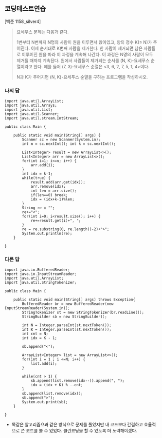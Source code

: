 ## 코딩테스트연습
[백준 1158_silver4]
> 요세푸스 문제는 다음과 같다.
> 
> 1번부터 N번까지 N명의 사람이 원을 이루면서 앉아있고, 양의 정수 K(≤ N)가 주어진다. 이제 순서대로 K번째 사람을 제거한다. 한 사람이 제거되면 남은 사람들로 이루어진 원을 따라 이 과정을 계속해 나간다. 이 과정은 N명의 사람이 모두 제거될 때까지 계속된다. 원에서 사람들이 제거되는 순서를 (N, K)-요세푸스 순열이라고 한다. 예를 들어 (7, 3)-요세푸스 순열은 <3, 6, 2, 7, 5, 1, 4>이다.
> 
> N과 K가 주어지면 (N, K)-요세푸스 순열을 구하는 프로그램을 작성하시오.

### 나의 답
```
import java.util.ArrayList;
import java.util.Arrays;
import java.util.List;
import java.util.Scanner;
import java.util.stream.IntStream;

public class Main {

	public static void main(String[] args) {
		Scanner sc = new Scanner(System.in);
		int n = sc.nextInt(); int k = sc.nextInt();
		
		List<Integer> result = new ArrayList<>();
		List<Integer> arr = new ArrayList<>();
		for(int i=1; i<=n; i++) {
			arr.add(i);
		}
		int idx = k-1;
		while(true) {
			result.add(arr.get(idx));
			arr.remove(idx);
			int len = arr.size();
			if(len==0) break;
			idx = (idx+k-1)%len;
		}
		String re = "";
		re+="<";
		for(int i=0; i<result.size(); i++) {
			re+=result.get(i)+", ";
		}
		re = re.substring(0, re.length()-2)+">";
		System.out.println(re);
	}

}
```

### 다른 답
```
import java.io.BufferedReader;
import java.io.InputStreamReader;
import java.util.ArrayList;
import java.util.StringTokenizer;

public class Main {

	public static void main(String[] args) throws Exception{
		BufferedReader br = new BufferedReader(new InputStreamReader(System.in));
		StringTokenizer st = new StringTokenizer(br.readLine());
		StringBuilder sb = new StringBuilder();
		
		int N = Integer.parseInt(st.nextToken());
		int K = Integer.parseInt(st.nextToken());
		int cnt = N;
		int idx = K - 1;
		
		sb.append("<");
		
		ArrayList<Integer> list = new ArrayList<>();
		for(int i = 1 ; i <=N; i++) {
			list.add(i);
		}
		
		while(cnt > 1) {
			sb.append(list.remove(idx--)).append(", ");
			idx = (idx + K) % --cnt;
		}
		sb.append(list.remove(idx));
		sb.append(">");
		System.out.print(sb);
	}

}
```

- 똑같은 알고리즘으과 같은 방식으로 문제를 풀었지만 내 코드보다 간결하고 효율적으로 쓴 코드를 볼 수 있었다. 클린코딩을 할 수 있도록 더 노력해야겠다.

